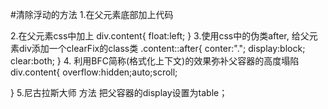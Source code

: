 #清除浮动的方法
1.在父元素底部加上代码
<div style="clear:left"></div>
2.在父元素css中加上
div.content{
    float:left;
}
3.使用css中的伪类after, 给父元素div添加一个clearFix的class类
.content::after{
    conter:".";
    display:block;
    clear:both;
}
4. 利用BFC简称(格式化上下文)的效果弥补父容器的高度塌陷
div.content{
    overflow:hidden;auto;scroll;

}
5.尼古拉斯大师 方法   把父容器的display设置为table；
